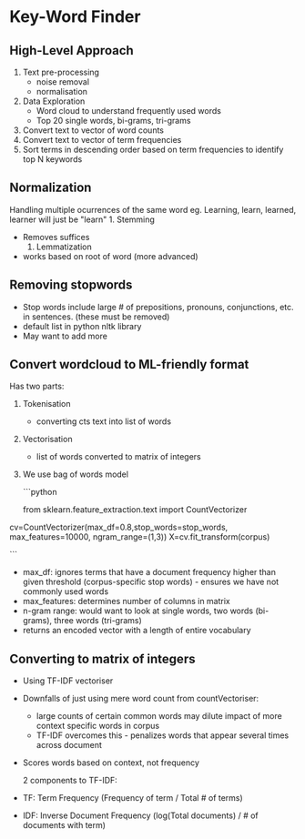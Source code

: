 # Key-Word Finder

## High-Level Approach

1. Text pre-processing
   * noise removal
   * normalisation
2. Data Exploration
   * Word cloud to understand frequently used words
   * Top 20 single words, bi-grams, tri-grams
3. Convert text to vector of word counts
4. Convert text to vector of term frequencies
5. Sort terms in descending order based on term frequencies to identify top N keywords

## Normalization

Handling multiple ocurrences of the same word eg. Learning, learn, learned, learner will just be "learn" 1. Stemming

* Removes suffices
  1. Lemmatization
* works based on root of word \(more advanced\)

## Removing stopwords

* Stop words include large \# of prepositions, pronouns, conjunctions, etc. in sentences. \(these must be removed\)
* default list in python nltk library
* May want to add more

## Convert wordcloud to ML-friendly format

Has two parts:

1. Tokenisation
   * converting cts text into list of words
2. Vectorisation
   * list of words converted to matrix of    integers
3. We use bag of words model

   \`\`\`python

   from sklearn.feature\_extraction.text import CountVectorizer

cv=CountVectorizer\(max\_df=0.8,stop\_words=stop\_words, max\_features=10000, ngram\_range=\(1,3\)\) X=cv.fit\_transform\(corpus\)

\`\`\`

* max\_df: ignores terms that have a document frequency higher than given threshold \(corpus-specific stop words\) - ensures we have not commonly used words 
* max\_features: determines number of columns in matrix
* n-gram range: would want to look at single words, two words \(bi-grams\), three words \(tri-grams\)
* returns an encoded vector with a length of entire vocabulary

## Converting to matrix of integers

* Using TF-IDF vectoriser
* Downfalls of just using mere word count from countVectoriser:
  * large counts of certain common words may dilute impact of more context specific words in corpus
  * TF-IDF overcomes this - penalizes words that appear several times across document
* Scores words based on context, not frequency

  2 components to TF-IDF:

* TF: Term Frequency \(Frequency of term / Total \# of terms\)
* IDF: Inverse Document Frequency \(log\(Total documents\) / \# of documents with term\)

